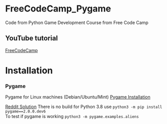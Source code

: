 # FreeCodeCamp_Pygame
Code from Python Game Development Course from Free Code Camp

## YouTube tutorial
[FreeCodeCamp](https://www.youtube.com/watch?v=FfWpgLFMI7w)


# Installation

### Pygame
Pygame for Linux machines (Debian/Ubuntu/Mint)
[Pygame Installation](https://www.pygame.org/wiki/GettingStarted#Pygame%20Installation)

[Reddit Solution](https://www.reddit.com/r/pygame/comments/dwrxhf/error_command_errored_out_with_exit_status_1/)
There is no build for Python 3.8 use `python3 -m pip install pygame==2.0.0.dev6` <br>
To test if pygame is working `python3 -m pygame.examples.aliens`
